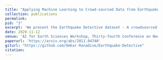 ```yaml
---
title: "Applying Machine Learning to Crowd-sourced Data from Earthquake Detective"
collection: publications
permalink: 
pid: "3"
excerpt: 'We present the Earthquake Detective dataset - A crowdsourced set of labels on potentially triggered (PT) earthquakes and tremors. These events are those which may have been triggered by large magnitude and often distant earthquakes. We apply Machine Learning to classify these PT seismic events and explore the challenges faced in segregating such low amplitude signals. The data set and code are available online.'
date: 2020-11-12
venue: 'AI for Earth Sciences Workshop, Thirty-fourth Conference on Neural Information Processing Systems (NeurIPS 2020)'
paperurl: 'https://arxiv.org/abs/2011.04740'
giturl: "https://github.com/Omkar-Ranadive/Earthquake-Detective"
citation: 
---
```

